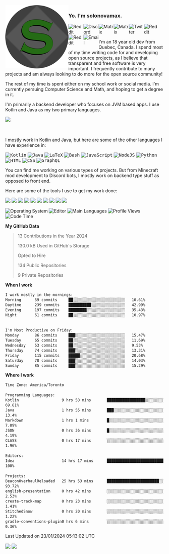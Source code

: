 <img align="left" alt="Avatar" width="200px" src="https://raw.githubusercontent.com/solonovamax/solonovamax/main/solonovamax-circle.png" />

### Yo. I'm solonovamax.

<a href="https://gitlab.com/solonovamax">
    <img align="left" alt="Reddit" width="48px" src="https://img.icons8.com/color/2x/gitlab.png">
</a>

<a href="https://discord.solonovamax.gay">
    <img align="left" alt="Discord" width="48px" src="https://img.icons8.com/color/2x/discord-logo.png">
</a>

<a href="https://matrix.to/#/@solonovamax:matrix.org?#gh-light-mode-only">
    <img align="left" alt="Matrix" width="48px" src="https://img.icons8.com/000000/material/2x/matrix-logo.png">
</a>
<a href="https://matrix.to/#/@solonovamax:matrix.org?#gh-dark-mode-only">
    <img align="left" alt="Matrix" width="48px" src="https://img.icons8.com/FFFFFF/material/2x/matrix-logo.png">
</a>

<a href="https://twitter.com/solonovamax">
    <img align="left" alt="Twitter" width="48px" src="https://img.icons8.com/color/2x/twitter.png">
</a>

<!-- <a href="https://twitch.tv/solonovamax">
    <img align="left" alt="Twitch" width="48px" src="https://img.icons8.com/color/2x/twitch.png">
</a> -->

<a href="https://reddit.com/u/solonovamax">
    <img align="left" alt="Reddit" width="48px" src="https://img.icons8.com/color/2x/reddit.png">
</a>

<a href="https://www.youtube.com/channel/UCTxCeyGu41WfEBT8mXpjHMA">
    <img align="left" alt="Reddit" width="48px" src="https://img.icons8.com/color/2x/youtube.png">
</a>

<a href="mailto:solonovamax@12oclockpoint.com">
    <img align="left" alt="Email" width="48px" src="https://img.icons8.com/fluency/2x/mail.png">
</a>

<!-- <a href="https://open.spotify.com/user/solonovamax">
    <img align="left" alt="Spotify" width="48px" src="https://img.icons8.com/color/2x/spotify.png">
</a> -->

<br/>
<br/>

I'm an 18 year old dev from Quebec, Canada.
I spend most of my time writing code for and developing open source projects, as I believe that transparent and free software is very important.
I frequently contribute to many projects and am always looking to do more for the open source community!

The rest of my time is spent either on my school work or social media. I'm currently persuing Computer Science and Math, and hoping to get a degree in it.

I'm primarily a backend developer who focuses on JVM based apps. I use Kotlin and Java as my two primary languages.


<a href="https://github.com/ryo-ma/github-profile-trophy"><img src="https://github-profile-trophy.vercel.app/?username=solonovamax&margin-w=15&row=1"/></a> 

<br/>

I mostly work in Kotlin and Java, but here are some of the other languages I have experience in:

<kbd><img height="32" alt="Kotlin" src="https://img.icons8.com/color/1x/kotlin.png"></kbd>
<kbd><img height="32" alt="Java" src="https://img.icons8.com/color/1x/java-coffee-cup-logo.png"></kbd>
<kbd><img height="32" alt="LaTeX" src="https://img.icons8.com/color/1x/latex.png"></kbd>
<kbd><img height="32" alt="Bash" src="https://img.icons8.com/color/1x/console.png"></kbd>
<kbd><img height="32" alt="JavaScript" src="https://img.icons8.com/color/1x/javascript.png"></kbd>
<kbd><img height="32" alt="NodeJS" src="https://img.icons8.com/color/1x/nodejs.png"></kbd>
<kbd><img height="32" alt="Python" src="https://img.icons8.com/color/1x/python.png"></kbd>
<kbd><img height="32" alt="HTML" src="https://img.icons8.com/color/1x/html-5.png"></kbd>
<kbd><img height="32" alt="CSS" src="https://img.icons8.com/color/1x/css3.png"></kbd>
<kbd><img height="32" alt="GraphQL" src="https://img.icons8.com/color/1x/graphql.png"></kbd>

You can find me working on various types of projects.
But from Minecraft mod development to Discord bots, I mostly work on backend type stuff as opposed to front end.

Here are some of the tools I use to get my work done:

<kbd><img height="32" src="https://img.icons8.com/color/2x/intellij-idea.png"></kbd>
<kbd><img height="32" src="https://img.icons8.com/color/2x/linux.png"></kbd>
<kbd><img height="32" src="https://img.icons8.com/fluent/2x/console.png"></kbd>
<kbd><img height="32" src="https://img.icons8.com/color/2x/open-source.png"></kbd>
<kbd><img height="32" src="https://img.icons8.com/color/2x/git.png"></kbd>
<kbd><img height="32" src="https://img.icons8.com/color/2x/docker.png"></kbd>
<kbd><img height="32" src="https://img.icons8.com/color/2x/mongodb.png"></kbd>
<kbd><img height="32" src="https://img.icons8.com/color/2x/nginx.png"></kbd>
<a href="?#gh-light-mode-only"><kbd><img height="32" src="https://img.icons8.com/metro/2x/mysql.png"></kbd></a>
<a href="?#gh-dark-mode-only"><kbd><img height="32" src="https://img.icons8.com/FFFFFF/metro/2x/mysql.png"></kbd></a>

![Operating System](https://img.shields.io/badge/OS-Arch%20Linux-informational?style=for-the-badge&logo=Arch%20Linux&logoColor=white&color=007ec6)
![Editor](https://img.shields.io/badge/Editor-IntelliJ%20Idea-informational?style=for-the-badge&logo=IntelliJ%20Idea&logoColor=white&color=007ec6)
![Main Languages](https://img.shields.io/badge/Main%20Languages-Java%20%26%20Kotlin-informational?style=for-the-badge&logo=Java&logoColor=white&color=007ec6)
![Profile Views](https://komarev.com/ghpvc/?username=solonovamax&color=blue&style=for-the-badge)
![Code Time](https://img.shields.io/endpoint?url=https://wakapi.dev/api/compat/shields/v1/solonovamax/interval:all_time&label=Code%20Time&style=for-the-badge&color=blue)

<!--START_SECTION:waka-->
**My GitHub Data**

> 13 Contributions in the Year 2024
> 
> 130.0 kB Used in GitHub's Storage
> 
> Opted to Hire
> 
> 134 Public Repositories
> 
> 9 Private Repositories
> 
**When I work** 

```text
I work mostly in the mornings: 
Morning      59 commits     ██░░░░░░░░░░░░░░░░░░░░░░░   10.61% 
Daytime      239 commits    ██████████░░░░░░░░░░░░░░░   42.99% 
Evening      197 commits    ████████░░░░░░░░░░░░░░░░░   35.43% 
Night        61 commits     ██░░░░░░░░░░░░░░░░░░░░░░░   10.97%


I'm Most Productive on Friday: 
Monday       86 commits     ███░░░░░░░░░░░░░░░░░░░░░░   15.47% 
Tuesday      65 commits     ██░░░░░░░░░░░░░░░░░░░░░░░   11.69% 
Wednesday    53 commits     ██░░░░░░░░░░░░░░░░░░░░░░░   9.53% 
Thursday     74 commits     ███░░░░░░░░░░░░░░░░░░░░░░   13.31% 
Friday       115 commits    █████░░░░░░░░░░░░░░░░░░░░   20.68% 
Saturday     78 commits     ███░░░░░░░░░░░░░░░░░░░░░░   14.03% 
Sunday       85 commits     ███░░░░░░░░░░░░░░░░░░░░░░   15.29%

```


**Where I work** 

```text
Time Zone: America/Toronto

Programming Languages: 
Kotlin                   9 hrs 58 mins       █████████████████░░░░░░░░   69.81% 
Java                     1 hrs 55 mins       ███░░░░░░░░░░░░░░░░░░░░░░   13.4% 
Markdown                 1 hrs 1 mins        █░░░░░░░░░░░░░░░░░░░░░░░░   7.09% 
JSON                     0 hrs 36 mins       █░░░░░░░░░░░░░░░░░░░░░░░░   4.19% 
CLASS                    0 hrs 17 mins       ░░░░░░░░░░░░░░░░░░░░░░░░░   1.96%

Editors: 
Idea                     14 hrs 17 mins      █████████████████████████   100%

Projects: 
BeaconOverhaulReloaded   25 hrs 53 mins      ███████████████████████░░   93.72% 
english-presentation     0 hrs 42 mins       ░░░░░░░░░░░░░░░░░░░░░░░░░   2.53% 
create-track-map         0 hrs 23 mins       ░░░░░░░░░░░░░░░░░░░░░░░░░   1.41% 
StitchedSnow             0 hrs 20 mins       ░░░░░░░░░░░░░░░░░░░░░░░░░   1.22% 
gradle-conventions-plugin0 hrs 6 mins        ░░░░░░░░░░░░░░░░░░░░░░░░░   0.36%

```


 Last Updated on 23/01/2024 05:13:02 UTC
<!--END_SECTION:waka-->

<div style="white-space:nowrap;width:100%;position: relative;display: inline-block">
<img align="center" src="https://github-readme-stats.vercel.app/api?username=solonovamax&custom_title=solonovamax%27s%20Github%20Stats&langs_count=5&include_all_commits=true&count_private=true&show_icons=true&theme=github_dark"/>
<img align="center" src="https://github-readme-stats.vercel.app/api/wakatime?api_domain=wakapi.dev&username=solonovamax&range=last_30_days&custom_title=solonovamax%27s+Primary+Languages+%28Last+Month%29&langs_count=10&show_icons=true&theme=github_dark"/>
</div>
